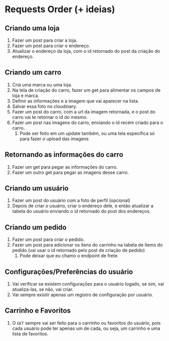 # Requests Order (+ ideias)

## Criando uma loja
1. Fazer um post para criar a loja.
2. Fazer um post para criar o endereço.
3. Atualizar o endereço da loja, com o id retornado do post da criação do endereço.

## Criando um carro
1. Cria uma marca ou uma loja.
2. Na tela de criação do carro, fazer um get para alimentar os campos de loja e marca.
3. Definir as informações e a imagem que vai aparecer na lista.
4. Salvar essa foto no cloudinary.
5. Fazer um post do carro, com a url da imagem retornada, e o post do carro vai te retornar o id do mesmo.
6. Fazer um post nas imagens do carro, enviando o id recém criado para o carro.
   1. Pode ser feito em um update também, ou uma tela especifica só para fazer o upload das imagens

## Retornando as informações do carro
1. Fazer um get para pegar as informações do carro.
2. Fazer um outro get para pegar as imagens desse carro.

## Criando um usuário
1. Fazer um post do usuário com a foto de perfil (opcional)
2. Depois de criar o usuário, criar o endereço dele, e então atualizar a tabela do usuário enviando o id retornado do post dos endereços.

## Criando um pedido
1. Fazer um post para criar o pedido.
2. Fazer um post para adicionar os itens do carrinho na tabela de items do pedido (vai usar o id retornado pelo post de criação de pedido)
   1. Pode deixar que eu chamo o endpoint de frete.

## Configurações/Preferências do usuário
1. Vai verificar se existem configurações para o usuário logado, se sim, vai atualiza-las, se não, vai criar.
2. Vai sempre existir apenas um registro de configuração por usuário.

## Carrinho e Favoritos
1. O `GET` sempre vai ser feito para o carrinho ou favoritos do usuário, pois cada usuário pode ter apenas um de cada, ou seja, um carrinho e uma lista de favoritos.